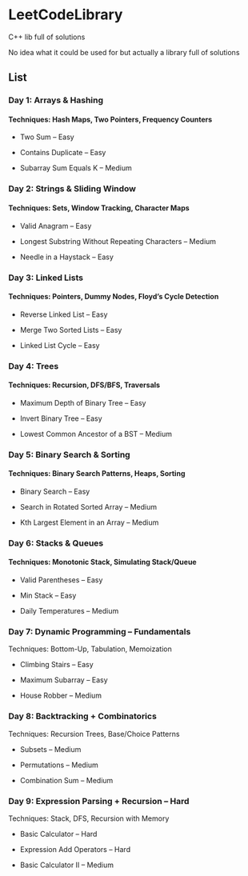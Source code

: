 # LeetCodeLibrary

C++ lib full of solutions

No idea what it could be used for but actually a library full of solutions

## List

### Day 1: Arrays & Hashing
#### Techniques: Hash Maps, Two Pointers, Frequency Counters

- Two Sum – Easy

- Contains Duplicate – Easy

- Subarray Sum Equals K – Medium

### Day 2: Strings & Sliding Window
#### Techniques: Sets, Window Tracking, Character Maps

- Valid Anagram – Easy

- Longest Substring Without Repeating Characters – Medium

- Needle in a Haystack – Easy

### Day 3: Linked Lists
#### Techniques: Pointers, Dummy Nodes, Floyd’s Cycle Detection

- Reverse Linked List – Easy

- Merge Two Sorted Lists – Easy

- Linked List Cycle – Easy

### Day 4: Trees
#### Techniques: Recursion, DFS/BFS, Traversals

- Maximum Depth of Binary Tree – Easy

- Invert Binary Tree – Easy

- Lowest Common Ancestor of a BST – Medium

### Day 5: Binary Search & Sorting
#### Techniques: Binary Search Patterns, Heaps, Sorting

- Binary Search – Easy

- Search in Rotated Sorted Array – Medium

- Kth Largest Element in an Array – Medium

### Day 6: Stacks & Queues
#### Techniques: Monotonic Stack, Simulating Stack/Queue

- Valid Parentheses – Easy

- Min Stack – Easy

- Daily Temperatures – Medium

### Day 7: Dynamic Programming – Fundamentals
Techniques: Bottom-Up, Tabulation, Memoization

- Climbing Stairs – Easy

- Maximum Subarray – Easy

- House Robber – Medium

### Day 8: Backtracking + Combinatorics
Techniques: Recursion Trees, Base/Choice Patterns

- Subsets – Medium

- Permutations – Medium

- Combination Sum – Medium

### Day 9: Expression Parsing + Recursion – Hard
Techniques: Stack, DFS, Recursion with Memory

- Basic Calculator – Hard

- Expression Add Operators – Hard

- Basic Calculator II – Medium